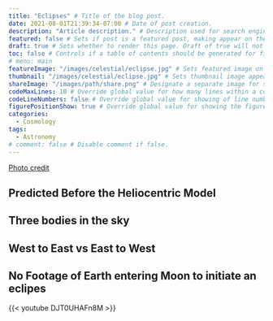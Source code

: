 ```yaml
---
title: "Eclipses" # Title of the blog post.
date: 2021-08-01T21:39:34-07:00 # Date of post creation.
description: "Article description." # Description used for search engine.
featured: false # Sets if post is a featured post, making appear on the home page side bar.
draft: true # Sets whether to render this page. Draft of true will not be rendered.
toc: false # Controls if a table of contents should be generated for first-level links automatically.
# menu: main
featureImage: "/images/celestial/eclipse.jpg" # Sets featured image on blog post.
thumbnail: "/images/celestial/eclipse.jpg" # Sets thumbnail image appearing inside card on homepage.
shareImage: "/images/path/share.png" # Designate a separate image for social media sharing.
codeMaxLines: 10 # Override global value for how many lines within a code block before auto-collapsing.
codeLineNumbers: false # Override global value for showing of line numbers within code block.
figurePositionShow: true # Override global value for showing the figure label.
categories:
  - Cosmology
tags:
  - Astronomy
# comment: false # Disable comment if false.
---
```


[Photo credit](https://www.photographytalk.com/beginner-photography-tips/7656-basic-camera-settings-for-photographing-the-2017-solar-eclipse)

## Predicted Before the Heliocentric Model

## Three bodies in the sky

## West to East vs East to West

## No Footage of Earth entering Moon to initiate an eclipes

{{< youtube DJT0UHAFn8M >}}
